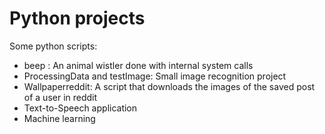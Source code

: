 # Python projects
Some python scripts:
- beep : An animal wistler done with internal system calls 
- ProcessingData and testImage: Small image recognition project
- Wallpaperreddit: A script that downloads the images of the saved post of a user in reddit 
- Text-to-Speech application
- Machine learning
